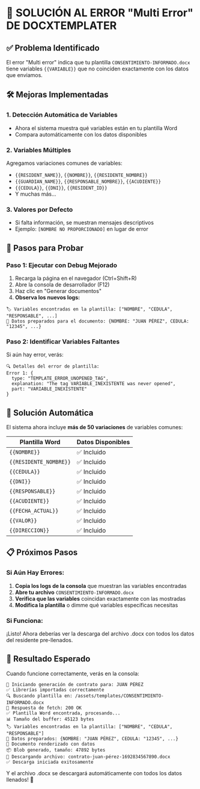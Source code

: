 # 🔧 SOLUCIÓN AL ERROR "Multi Error" DE DOCXTEMPLATER

## ✅ **Problema Identificado**
El error "Multi error" indica que tu plantilla `CONSENTIMIENTO-INFORMADO.docx` tiene variables `{{VARIABLE}}` que no coinciden exactamente con los datos que enviamos.

## 🛠️ **Mejoras Implementadas**

### 1. **Detección Automática de Variables**
- Ahora el sistema muestra qué variables están en tu plantilla Word
- Compara automáticamente con los datos disponibles

### 2. **Variables Múltiples**
Agregamos variaciones comunes de variables:
- `{{RESIDENT_NAME}}`, `{{NOMBRE}}`, `{{RESIDENTE_NOMBRE}}`
- `{{GUARDIAN_NAME}}`, `{{RESPONSABLE_NOMBRE}}`, `{{ACUDIENTE}}`
- `{{CEDULA}}`, `{{DNI}}`, `{{RESIDENT_ID}}`
- Y muchas más...

### 3. **Valores por Defecto**
- Si falta información, se muestran mensajes descriptivos
- Ejemplo: `[NOMBRE NO PROPORCIONADO]` en lugar de error

## 🎯 **Pasos para Probar**

### **Paso 1: Ejecutar con Debug Mejorado**
1. Recarga la página en el navegador (Ctrl+Shift+R)
2. Abre la consola de desarrollador (F12)
3. Haz clic en "Generar documentos"
4. **Observa los nuevos logs:**

```
🏷️ Variables encontradas en la plantilla: ["NOMBRE", "CEDULA", "RESPONSABLE", ...]
📝 Datos preparados para el documento: {NOMBRE: "JUAN PÉREZ", CEDULA: "12345", ...}
```

### **Paso 2: Identificar Variables Faltantes**
Si aún hay error, verás:
```
🔍 Detalles del error de plantilla:
Error 1: {
  type: "TEMPLATE_ERROR_UNOPENED_TAG", 
  explanation: "The tag VARIABLE_INEXISTENTE was never opened",
  part: "VARIABLE_INEXISTENTE"
}
```

## 🔄 **Solución Automática**

El sistema ahora incluye **más de 50 variaciones** de variables comunes:

| Plantilla Word | Datos Disponibles |
|---|---|
| `{{NOMBRE}}` | ✅ Incluido |
| `{{RESIDENTE_NOMBRE}}` | ✅ Incluido |
| `{{CEDULA}}` | ✅ Incluido |
| `{{DNI}}` | ✅ Incluido |
| `{{RESPONSABLE}}` | ✅ Incluido |
| `{{ACUDIENTE}}` | ✅ Incluido |
| `{{FECHA_ACTUAL}}` | ✅ Incluido |
| `{{VALOR}}` | ✅ Incluido |
| `{{DIRECCION}}` | ✅ Incluido |

## 📋 **Próximos Pasos**

### **Si Aún Hay Errores:**
1. **Copia los logs de la consola** que muestran las variables encontradas
2. **Abre tu archivo** `CONSENTIMIENTO-INFORMADO.docx` 
3. **Verifica que las variables** coincidan exactamente con las mostradas
4. **Modifica la plantilla** o dimme qué variables específicas necesitas

### **Si Funciona:**
¡Listo! Ahora deberías ver la descarga del archivo .docx con todos los datos del residente pre-llenados.

## 🎉 **Resultado Esperado**

Cuando funcione correctamente, verás en la consola:
```
🔄 Iniciando generación de contrato para: JUAN PÉREZ
✅ Librerías importadas correctamente
🔍 Buscando plantilla en: /assets/templates/CONSENTIMIENTO-INFORMADO.docx
📄 Respuesta de fetch: 200 OK
✅ Plantilla Word encontrada, procesando...
📊 Tamaño del buffer: 45123 bytes
🏷️ Variables encontradas en la plantilla: ["NOMBRE", "CEDULA", "RESPONSABLE"]
📝 Datos preparados: {NOMBRE: "JUAN PÉREZ", CEDULA: "12345", ...}
🔄 Documento renderizado con datos
📦 Blob generado, tamaño: 47892 bytes
💾 Descargando archivo: contrato-juan-pérez-1692834567890.docx
✅ Descarga iniciada exitosamente
```

Y el archivo .docx se descargará automáticamente con todos los datos llenados! 🎊
